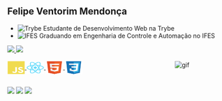 ## Felipe Ventorim Mendonça

- <img alt="Trybe" height="20" src="https://user-images.githubusercontent.com/83842597/128188765-e4babd13-49c6-4d3a-b923-6c838b384909.png"> Estudante de Desenvolvimento Web na Trybe
- <img alt="IFES" height="20" src="https://upload.wikimedia.org/wikipedia/commons/thumb/5/54/Instituto_Federal_Marca_2015.svg/182px-Instituto_Federal_Marca_2015.svg.png"> Graduando em Engenharia de Controle e Automação no IFES

<div>
  <a href="https://beacons.ai/felipeventorim">
  <img height="160em" src="https://github-readme-stats.vercel.app/api?username=felipeventorim&show_icons=true&theme=dracula&include_all_commits=true&count_private=true&border_radius=7"/>
  <img height="160em" src="https://github-readme-stats.vercel.app/api/top-langs/?username=felipeventorim&layout=compact&langs_count=6&theme=dracula"/>
</div>
<div style="display: inline_block"><br>
  <img align="center" alt="Js" height="30" width="40" src="https://raw.githubusercontent.com/devicons/devicon/master/icons/javascript/javascript-plain.svg">
  <img align="center" alt="React" height="30" width="40" src="https://raw.githubusercontent.com/devicons/devicon/master/icons/react/react-original.svg">
  <img align="center" alt="HTML" height="30" width="40" src="https://raw.githubusercontent.com/devicons/devicon/master/icons/html5/html5-original.svg">
  <img align="center" alt="CSS" height="30" width="40" src="https://raw.githubusercontent.com/devicons/devicon/master/icons/css3/css3-original.svg">
  <img align="right" width="120" alt="gif" src="https://camo.githubusercontent.com/fccc48b6169ceac0aefe692ba3b97edd8ddcf66284362fec64c4117bbfb1c1ad/68747470733a2f2f6d656469612e67697068792e636f6d2f6d656469612f4356744e6538346868594639752f67697068792e676966">
</div>
  
  ##

<div>
  <a href="https://instagram.com/felipe.ventorim/" target="_blank"><img src="https://img.shields.io/badge/-Instagram-%23E4405F?style=for-the-badge&logo=instagram&logoColor=white" target="_blank"></a>
  <a href = "mailto:felipeventorim11@gmail.com"><img src="https://img.shields.io/badge/-Gmail-%23333?style=for-the-badge&logo=gmail&logoColor=white" target="_blank"></a>
  <a href="https://www.linkedin.com/in/felipeventorim" target="_blank"><img src="https://img.shields.io/badge/-LinkedIn-%230077B5?style=for-the-badge&logo=linkedin&logoColor=white" target="_blank"></a> 
</div>

